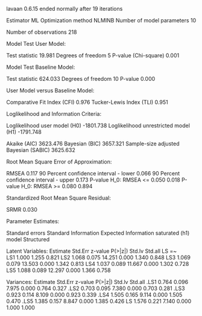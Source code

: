 lavaan 0.6.15 ended normally after 19 iterations

  Estimator                                         ML
  Optimization method                           NLMINB
  Number of model parameters                        10

  Number of observations                           218

Model Test User Model:
                                                      
  Test statistic                                19.981
  Degrees of freedom                                 5
  P-value (Chi-square)                           0.001

Model Test Baseline Model:

  Test statistic                               624.033
  Degrees of freedom                                10
  P-value                                        0.000

User Model versus Baseline Model:

  Comparative Fit Index (CFI)                    0.976
  Tucker-Lewis Index (TLI)                       0.951

Loglikelihood and Information Criteria:

  Loglikelihood user model (H0)              -1801.738
  Loglikelihood unrestricted model (H1)      -1791.748
                                                      
  Akaike (AIC)                                3623.476
  Bayesian (BIC)                              3657.321
  Sample-size adjusted Bayesian (SABIC)       3625.632

Root Mean Square Error of Approximation:

  RMSEA                                          0.117
  90 Percent confidence interval - lower         0.066
  90 Percent confidence interval - upper         0.173
  P-value H_0: RMSEA <= 0.050                    0.018
  P-value H_0: RMSEA >= 0.080                    0.894

Standardized Root Mean Square Residual:

  SRMR                                           0.030

Parameter Estimates:

  Standard errors                             Standard
  Information                                 Expected
  Information saturated (h1) model          Structured

Latent Variables:
                   Estimate  Std.Err  z-value  P(>|z|)   Std.lv  Std.all
  LS =~                                                                 
    LS1               1.000                               1.255    0.821
    LS2               1.068    0.075   14.251    0.000    1.340    0.848
    LS3               1.069    0.079   13.503    0.000    1.342    0.813
    LS4               1.037    0.089   11.667    0.000    1.302    0.728
    LS5               1.088    0.089   12.297    0.000    1.366    0.758

Variances:
                   Estimate  Std.Err  z-value  P(>|z|)   Std.lv  Std.all
   .LS1               0.764    0.096    7.975    0.000    0.764    0.327
   .LS2               0.703    0.095    7.380    0.000    0.703    0.281
   .LS3               0.923    0.114    8.109    0.000    0.923    0.339
   .LS4               1.505    0.165    9.114    0.000    1.505    0.470
   .LS5               1.385    0.157    8.847    0.000    1.385    0.426
    LS                1.576    0.221    7.140    0.000    1.000    1.000

